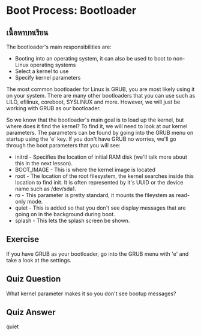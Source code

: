 # Boot Process: Bootloader

## เนื้อหาบทเรียน

The bootloader's main responsibilities are:

<ul>
<li>Booting into an operating system, it can also be used to boot to non-Linux operating systems</li>
<li>Select a kernel to use</li>
<li>Specify kernel parameters</li>
</ul>

The most common bootloader for Linux is GRUB, you are most likely using it on your system. There are many other bootloaders that you can use such as LILO, efilinux, coreboot, SYSLINUX and more. However, we will just be working with GRUB as our bootloader. 

So we know that the bootloader's main goal is to load up the kernel, but where does it find the kernel? To find it, we will need to look at our kernel parameters. The parameters can be found by going into the GRUB menu on startup using the 'e' key. If you don't have GRUB no worries, we'll go through the boot parameters that you will see:

<ul>
<li>initrd - Specifies the location of initial RAM disk (we'll talk more about this in the next lesson).
<li>BOOT_IMAGE  - This is where the kernel image is located</li>
<li>root - The location of the root filesystem, the kernel searches inside this location to find init. It is often represented by it's UUID or the device name such as /dev/sda1.</li>
<li>ro - This parameter is pretty standard, it mounts the fileystem as read-only mode.</li>
<li>quiet - This is added so that you don't see display messages that are going on in the background during boot.</li>
<li>splash - This lets the splash screen be shown.</li>
</ul>

## Exercise

If you have GRUB as your bootloader, go into the GRUB menu with 'e' and take a look at the settings.

## Quiz Question

What kernel parameter makes it so you don't see bootup messages?

## Quiz Answer

quiet